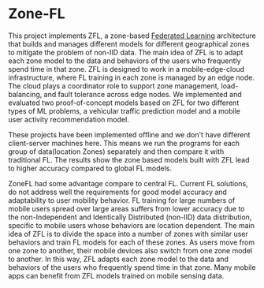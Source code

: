 # Zone-FL
This project implements ZFL, a zone-based [Federated Learning](https://federated.withgoogle.com/) architecture that builds and manages different models for different geographical zones to mitigate the problem of non-IID data. The main idea of ZFL is to adapt each zone model to the data and behaviors of the users who frequently spend time in that zone. ZFL is designed to work in a mobile-edge-cloud infrastructure, where FL training in each zone is managed by an edge node. The cloud plays a coordinator role to support zone management, load-balancing, and fault tolerance across edge nodes. We implemented and evaluated two proof-of-concept models based on ZFL for two different types of ML problems, a vehicular traffic prediction model and a mobile user activity recommendation model.

These projects have been implemented offline and we don't have different client-server machines here. This means we run the programs for each group of data(location Zones) separately and then compare it with traditional FL. The results show the zone based models built with ZFL lead to higher accuracy compared to global FL models. 

ZoneFL had some advantage compare to central FL. Current FL solutions, do not address well the requirements for good model accuracy and adaptability to user mobility behavior. FL training for large numbers of mobile users spread over large areas suffers from lower accuracy due to the non-Independent and Identically Distributed (non-IID) data distribution, specific to mobile users whose behaviors are location dependent. The main idea of ZFL is to divide the space into a number of
zones with similar user behaviors and train FL models for each of these zones. As users move from one zone to another, their mobile devices also switch from one zone model to another. In this way, ZFL adapts each zone model to the data and behaviors of the users who frequently spend time in that zone. Many mobile apps can benefit from ZFL models trained on mobile sensing data.
